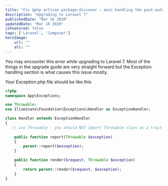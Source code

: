 ```yaml
---
title: "Fix @php artisan package:discover — ansi handling the post-autoload-dump event returned with error code 255 error"
description: "Upgrading to Laravel 7"
publishedDate: "Mar 16 2020"
updatedDate: "Mar 16 2020"
isFeatured: false
tags: ['Laravel', 'Composer']
heroImage:
    url: ""
    alt: ""
---
```

You may encounter this error while upgrading to Laravel 7. Most of the things in the upgrade guide are very straight forward but the Exception handling section is what causes this issue mostly.

Your Exception.php file should be like this

```php
<?php
namespace App\Exceptions;

use Throwable;
use Illuminate\Foundation\Exceptions\Handler as ExceptionHandler;

class Handler extends ExceptionHandler
{
   // use Throwable - you should NOT import Throwable class as a trait here. You need to just import it above the class
   
    public function report(Throwable $exception)
    {
        parent::report($exception);
    }

    public function render($request, Throwable $exception)
    {
        return parent::render($request, $exception);
    }
}

```